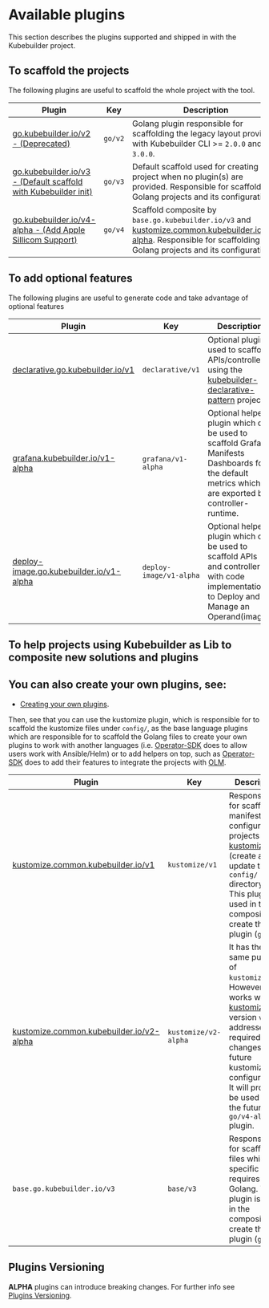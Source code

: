 # Available plugins

This section describes the plugins supported and shipped in with the Kubebuilder project.

## To scaffold the projects

The following plugins are useful to scaffold the whole project with the tool.

| Plugin                                                                             | Key                  | Description                                                                                                                                                                                                                                  |
| ---------------------------------------------------------------------------------- | -------------------- | -------------------------------------------------------------------------------------------------------------------------------------------------------------------------------------------------------------------------------------------- |
| [go.kubebuilder.io/v2 - (Deprecated)](go-v2-plugin.md)                             | `go/v2`              | Golang plugin responsible for scaffolding the legacy layout provided with Kubebuilder CLI >= `2.0.0` and < `3.0.0`.                                                                                                                          |
| [go.kubebuilder.io/v3 - (Default scaffold with Kubebuilder init)](go-v3-plugin.md) | `go/v3`              | Default scaffold used for creating a project when no plugin(s) are provided. Responsible for scaffolding Golang projects and its configurations.                                                                                             |
| [go.kubebuilder.io/v4-alpha - (Add Apple Sillicom Support)](go-v4-plugin.md)       | `go/v4`              | Scaffold composite by `base.go.kubebuilder.io/v3` and [kustomize.common.kubebuilder.io/v2-alpha](kustomize-v2-alpha.md). Responsible for scaffolding Golang projects and its configurations.                                                                                             |

## To add optional features

The following plugins are useful to generate code and take advantage of optional features

| Plugin                                                                             | Key                  | Description                                                                                                                                                                                                                                  |
| ---------------------------------------------------------------------------------- | -------------------- | -------------------------------------------------------------------------------------------------------------------------------------------------------------------------------------------------------------------------------------------- |
| [declarative.go.kubebuilder.io/v1](declarative-v1.md)                              | `declarative/v1`     | Optional plugin used to scaffold APIs/controllers using the [kubebuilder-declarative-pattern][kubebuilder-declarative-pattern] project.                                                                                                      |
| [grafana.kubebuilder.io/v1-alpha](grafana-v1-alpha.md)                             | `grafana/v1-alpha`   | Optional helper plugin which can be used to scaffold Grafana Manifests Dashboards for the default metrics which are exported by controller-runtime.                                                                                                 |
| [deploy-image.go.kubebuilder.io/v1-alpha](deploy-image-plugin-v1-alpha)            | `deploy-image/v1-alpha`   | Optional helper plugin which can be used to scaffold APIs and controller with code implementation to Deploy and Manage an Operand(image).                                                                                                 |

## To help projects using Kubebuilder as Lib to composite new solutions and plugins

<aside class="note">

<h1>You can also create your own plugins, see:</h1>

- [Creating your own plugins][create-plugins].

</aside>

Then, see that you can use the kustomize plugin, which is responsible for to scaffold the kustomize files under `config/`, as
the base language plugins which are responsible for to scaffold the Golang files to create your own plugins to work with
another languages (i.e. [Operator-SDK][sdk] does to allow users work with Ansible/Helm) or to add
helpers on top, such as [Operator-SDK][sdk] does to add their features to integrate the projects with [OLM][olm].

| Plugin                                                                             | Key                  | Description                                                                                                                                                                                                                                  |
| ---------------------------------------------------------------------------------- | -------------------- | -------------------------------------------------------------------------------------------------------------------------------------------------------------------------------------------------------------------------------------------- |
| [kustomize.common.kubebuilder.io/v1](kustomize-v1.md)                              | `kustomize/v1`       | Responsible for scaffold all manifests to configure the projects with [kustomize(v3)][kustomize]. (create and update the `config/` directory). This plugin is used in the composition to create the plugin (`go/v3`).                    |
| [kustomize.common.kubebuilder.io/v2-alpha](kustomize-v2-alpha.md)                  | `kustomize/v2-alpha` | It has the same purpose of `kustomize/v1`. However, it works with [kustomize][kustomize] version `v4` and addresses the required changes for future kustomize configurations. It will probably be used with the future `go/v4-alpha` plugin. |
| `base.go.kubebuilder.io/v3`                                                        | `base/v3`            | Responsible for scaffold all files which specific requires Golang. This plugin is used in the composition to create the plugin (`go/v3`)                                                                                                     |

<aside class="note">

<h1>Plugins Versioning</h1>

**ALPHA** plugins can introduce breaking changes. For further info see [Plugins Versioning](./plugins/plugins-versioning.md).

</aside>

[create-plugins]: creating-plugins.md
[kubebuilder-declarative-pattern]: https://github.com/kubernetes-sigs/kubebuilder-declarative-pattern
[kustomize]: https://kustomize.io/
[sdk]: https://github.com/operator-framework/operator-sdk
[olm]: https://olm.operatorframework.io/

